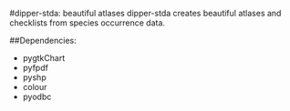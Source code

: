#dipper-stda: beautiful atlases
dipper-stda creates beautiful atlases and checklists from species occurrence data.

##Dependencies:
* pygtkChart
* pyfpdf
* pyshp
* colour
* pyodbc
